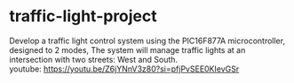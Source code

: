 # traffic-light-project
Develop a traffic light control system using the PIC16F877A  microcontroller, designed to 2 modes, The system will manage traffic lights at an intersection with two streets: West and South.  
youtube: https://youtu.be/Z6jYNnV3z80?si=pfjPvSEE0KIevGSr
